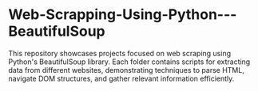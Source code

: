 # Web-Scrapping-Using-Python---BeautifulSoup
This repository showcases projects focused on web scraping using Python's BeautifulSoup library. Each folder contains scripts for extracting data from different websites, demonstrating techniques to parse HTML, navigate DOM structures, and gather relevant information efficiently.
